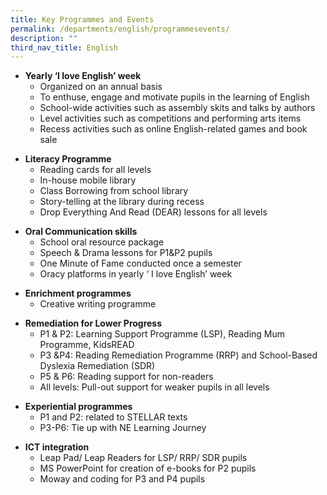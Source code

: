 ```yaml
---
title: Key Programmes and Events
permalink: /departments/english/programmesevents/
description: ""
third_nav_title: English
---
```

<ul>
<li><strong>Yearly &lsquo;I love English&rsquo; week</strong>
<ul>
<li>Organized on an annual basis</li>
<li>To enthuse, engage and motivate pupils in the learning of English</li>
<li>School-wide activities such as assembly skits and talks by authors</li>
<li>Level activities such as competitions and performing arts items</li>
<li>Recess activities such as online English-related games and book sale</li>
</ul>
</li>
</ul>
<ul>
<li><strong>Literacy Programme</strong>
<ul>
<li>Reading cards for all levels</li>
<li>In-house mobile library</li>
<li>Class Borrowing from school library</li>
<li>Story-telling at the library during recess</li>
<li>Drop Everything And Read (DEAR) lessons for all levels</li>
</ul>
</li>
</ul>
<ul>
<li><strong>Oral Communication skills</strong>
<ul>
<li>School oral resource package</li>
<li>Speech &amp; Drama lessons for P1&amp;P2 pupils</li>
<li>One Minute of Fame conducted once a semester</li>
<li>Oracy platforms in yearly &lsquo; I love English&rsquo; week</li>
</ul>
</li>
</ul>
<ul>
<li><strong>Enrichment programmes</strong>
<ul>
<li>Creative writing programme</li>
</ul>
</li>
</ul>
<ul>
<li><strong>Remediation for Lower Progress</strong>
<ul>
<li>P1 &amp; P2: Learning Support Programme (LSP), Reading Mum Programme, KidsREAD</li>
<li>P3 &amp;P4: Reading Remediation Programme (RRP) and School-Based Dyslexia Remediation (SDR)</li>
<li>P5 &amp; P6: Reading support for non-readers</li>
<li>All levels: Pull-out support for weaker pupils in all levels</li>
</ul>
</li>
</ul>
<ul>
<li><strong>Experiential programmes</strong>
<ul>
<li>P1 and P2: related to STELLAR texts</li>
<li>P3-P6: Tie up with NE Learning Journey</li>
</ul>
</li>
</ul>
<ul>
<li><strong>ICT integration</strong>
<ul>
<li>Leap Pad/ Leap Readers for LSP/ RRP/ SDR pupils</li>
<li>MS PowerPoint for creation of e-books for P2 pupils</li>
<li>Moway and coding for P3 and P4 pupils</li>
</ul>
</li>
</ul>